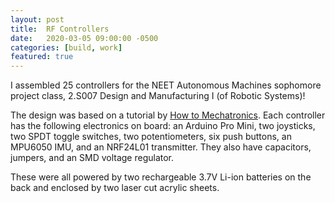 ```yaml
---
layout: post
title:  RF Controllers
date:   2020-03-05 09:00:00 -0500
categories: [build, work]
featured: true
---
```


I assembled 25 controllers for the NEET Autonomous Machines sophomore project class, 2.S007 Design and Manufacturing I (of Robotic Systems)!

The design was based on a tutorial by [How to Mechatronics](https://howtomechatronics.com/projects/diy-arduino-rc-transmitter/). Each controller has the following electronics on board: an Arduino Pro Mini, two joysticks, two SPDT toggle switches, two potentiometers, six push buttons, an MPU6050 IMU, and an NRF24L01 transmitter. They also have capacitors, jumpers, and an SMD voltage regulator.

These were all powered by two rechargeable 3.7V Li-ion batteries on the back and enclosed by two laser cut acrylic sheets.